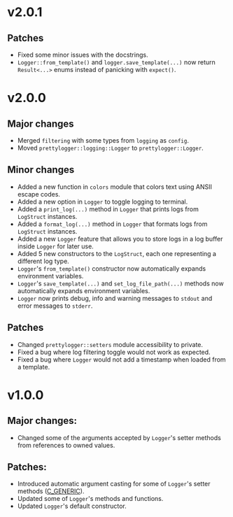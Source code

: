 # v2.0.1

## Patches
* Fixed some minor issues with the docstrings.
* `Logger::from_template()` and `logger.save_template(...)` now return
`Result<...>` enums instead of panicking with `expect()`.


# v2.0.0

## Major changes
* Merged `filtering` with some types from `logging` as `config`.
* Moved `prettylogger::logging::Logger` to `prettylogger::Logger`.

## Minor changes
* Added a new function in `colors` module that colors text using ANSII escape
codes.
* Added a new option in `Logger` to toggle logging to terminal.
* Added a `print_log(...)` method in `Logger` that prints logs from `LogStruct`
instances.
* Added a `format_log(...)` method in `Logger` that formats logs from `LogStruct`
instances.
* Added a new `Logger` feature that allows you to store logs in a log buffer
inside `Logger` for later use.
* Added 5 new constructors to the `LogStruct`, each one representing a different
log type.
* `Logger`'s `from_template()` constructor now automatically expands environment
variables.
* `Logger`'s `save_template(...)` and `set_log_file_path(...)` methods now
automatically expands environment variables.
* `Logger` now prints debug, info and warning messages to `stdout` and error
messages to `stderr`.

## Patches
* Changed `prettylogger::setters` module accessibility to private.
* Fixed a bug where log filtering toggle would not work as expected.
* Fixed a bug where `Logger` would not add a timestamp when loaded from a template.


# v1.0.0

## Major changes:
* Changed some of the arguments accepted by `Logger`'s setter methods from
references to owned values.

## Patches:
* Introduced automatic argument casting for some of `Logger`'s setter methods ([C_GENERIC](https://rust-lang.github.io/api-guidelines/flexibility.html#c-generic)).
* Updated some of `Logger`'s methods and functions.
* Updated `Logger`'s default constructor.
